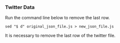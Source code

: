 ### Twitter Data


Run the command line below to remove the last row.
```
sed "$ d" original_json_file.js > new_json_file.js
```

It is necessary to remove the last row of the twitter file.


